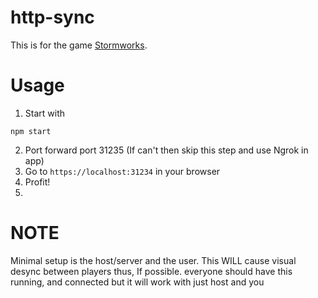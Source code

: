# http-sync
This is for the game [Stormworks](https://store.steampowered.com/app/573090/).


# Usage

1) Start with
```
npm start
```
2) Port forward port 31235 (If can't then skip this step and use Ngrok in app)
3) Go to `https://localhost:31234` in your browser
4) Profit!
5) 
# NOTE
Minimal setup is the host/server and the user. This WILL cause visual desync between players thus, If possible. everyone should have this running, and connected but it will work with just host and you
